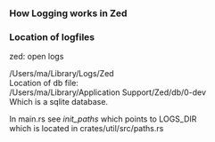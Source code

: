 
### How Logging works in Zed

### Location of logfiles

zed: open logs

/Users/ma/Library/Logs/Zed   
Location of db file:   
/Users/ma/Library/Application Support/Zed/db/0-dev   
Which is a sqlite database.

In main.rs see *init_paths* which points to LOGS_DIR   
which is located in crates/util/src/paths.rs
